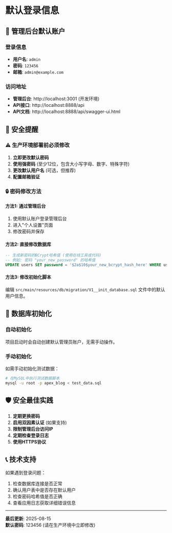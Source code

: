 # 默认登录信息

## 🔑 管理后台默认账户

### 登录信息
- **用户名**: `admin`
- **密码**: `123456`
- **邮箱**: `admin@example.com`

### 访问地址
- **管理后台**: http://localhost:3001 (开发环境)
- **API接口**: http://localhost:8888/api
- **API文档**: http://localhost:8888/api/swagger-ui.html

## 🚨 安全提醒

### ⚠️ 生产环境部署前必须修改
1. **立即更改默认密码**
2. **使用强密码** (至少12位，包含大小写字母、数字、特殊字符)
3. **更改默认用户名** (可选，但推荐)
4. **配置邮箱验证**

### 🔒 密码修改方法

#### 方法1: 通过管理后台
1. 使用默认账户登录管理后台
2. 进入"个人设置"页面
3. 修改密码并保存

#### 方法2: 直接修改数据库
```sql
-- 生成新密码的BCrypt哈希值 (使用在线工具或代码)
-- 例如: 密码 "your_new_password" 的哈希值
UPDATE users SET password = '$2a$10$your_new_bcrypt_hash_here' WHERE username = 'admin';
```

#### 方法3: 修改初始化脚本
编辑 `src/main/resources/db/migration/V1__init_database.sql` 文件中的默认用户信息。

## 📝 数据库初始化

### 自动初始化
项目启动时会自动创建默认管理员账户，无需手动操作。

### 手动初始化
如需手动初始化测试数据：
```bash
# 在MySQL中执行测试数据脚本
mysql -u root -p apex_blog < test_data.sql
```

## 🛡️ 安全最佳实践

1. **定期更换密码**
2. **启用双因素认证** (如果支持)
3. **限制管理后台访问IP**
4. **定期检查登录日志**
5. **使用HTTPS协议**

## 📞 技术支持

如果遇到登录问题：
1. 检查数据库连接是否正常
2. 确认用户表中是否存在默认用户
3. 检查密码哈希值是否正确
4. 查看应用日志获取详细错误信息

---

**最后更新**: 2025-08-15  
**默认密码**: 123456 (请在生产环境中立即修改)
